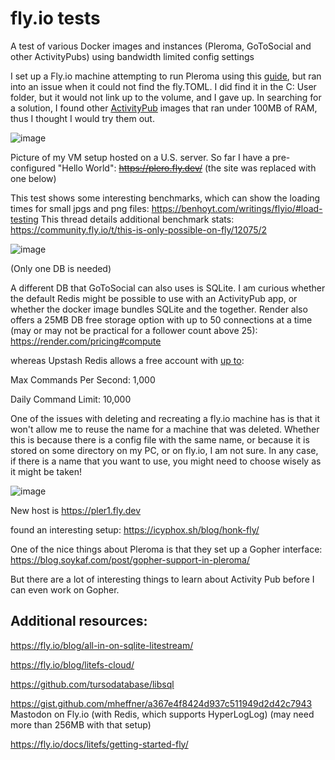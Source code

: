 # fly.io tests
A test of various Docker images and instances (Pleroma, GoToSocial and other ActivityPubs) using bandwidth limited config settings


I set up a Fly.io machine attempting to run Pleroma using this [guide](https://sal.dev/fediverse/running-pleroma-on-fly-io/), but ran into an issue when it could not find the fly.TOML. I did find it in the C: User folder, but it would not link up to the volume, and I gave up. In searching for a solution, I found other [ActivityPub](https://docs.gotosocial.org/en/latest/getting_started/#server-vps) images that ran under 100MB of RAM, thus I thought I would try them out. 

![image](https://github.com/hatonthecat/Fly.ioTests/assets/76194453/01e761ec-29e1-4769-801f-33893f0ce74e)

Picture of my VM setup hosted on a U.S. server. So far I have a pre-configured "Hello World": ~~https://plero.fly.dev/~~ (the site was replaced with one below) 

This test shows some interesting benchmarks, which can show the loading times for small jpgs and png files: https://benhoyt.com/writings/flyio/#load-testing This thread details additional benchmark stats: https://community.fly.io/t/this-is-only-possible-on-fly/12075/2


![image](https://github.com/hatonthecat/Fly.ioTests/assets/76194453/7133bb98-3eef-4fb6-8a61-399a2837a97a)

(Only one DB is needed)

A different DB that GoToSocial can also uses is SQLite. I am curious whether the default Redis might be possible to use with an ActivityPub app, or whether the docker image bundles SQLite and the together. Render also offers a 25MB DB free storage option with up to 50 connections at a time (may or may not be practical for a follower count above 25): https://render.com/pricing#compute

whereas Upstash Redis allows a free account with [up to](https://upstash.com/pricing): 

Max Commands Per Second: 1,000

Daily Command Limit: 10,000

One of the issues with deleting and recreating a fly.io machine has is that it won't allow me to reuse the name for a machine that was deleted. Whether this is because there is a config file with the same name, or because it is stored on some directory on my PC, or on fly.io, I am not sure. In any case, if there is a name that you want to use, you might need to choose wisely as it might be taken!

![image](https://github.com/hatonthecat/Fly.ioTests/assets/76194453/218eb3e5-141a-46c8-b60a-7f569be9f4ab)



New host is https://pler1.fly.dev

found an interesting setup: https://icyphox.sh/blog/honk-fly/

One of the nice things about Pleroma is that they set up a Gopher interface: https://blog.soykaf.com/post/gopher-support-in-pleroma/

But there are a lot of interesting things to learn about Activity Pub before I can even work on Gopher. 

Additional resources:
--
https://fly.io/blog/all-in-on-sqlite-litestream/

https://fly.io/blog/litefs-cloud/

https://github.com/tursodatabase/libsql

https://gist.github.com/mheffner/a367e4f8424d937c511949d2d42c7943 Mastodon on Fly.io (with Redis, which supports HyperLogLog) (may need more than 256MB with that setup)


https://fly.io/docs/litefs/getting-started-fly/

